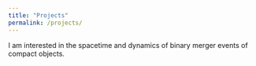 ```yaml
---
title: "Projects"
permalink: /projects/
---
```


I am interested in the spacetime and dynamics of binary merger events of compact objects.
